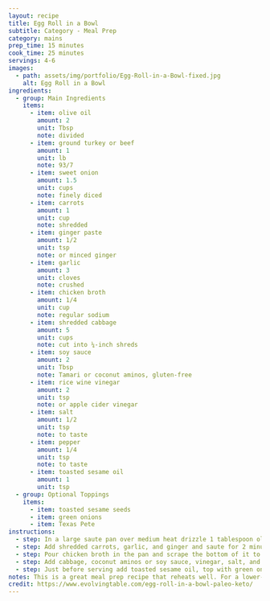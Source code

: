 ```yaml
---
layout: recipe
title: Egg Roll in a Bowl
subtitle: Category - Meal Prep
category: mains
prep_time: 15 minutes
cook_time: 25 minutes
servings: 4-6
images:
  - path: assets/img/portfolio/Egg-Roll-in-a-Bowl-fixed.jpg
    alt: Egg Roll in a Bowl
ingredients:
  - group: Main Ingredients
    items:
      - item: olive oil
        amount: 2
        unit: Tbsp
        note: divided
      - item: ground turkey or beef
        amount: 1
        unit: lb
        note: 93/7
      - item: sweet onion
        amount: 1.5
        unit: cups
        note: finely diced
      - item: carrots
        amount: 1
        unit: cup
        note: shredded
      - item: ginger paste
        amount: 1/2
        unit: tsp
        note: or minced ginger
      - item: garlic
        amount: 3
        unit: cloves
        note: crushed
      - item: chicken broth
        amount: 1/4
        unit: cup
        note: regular sodium
      - item: shredded cabbage
        amount: 5
        unit: cups
        note: cut into ¼-inch shreds
      - item: soy sauce
        amount: 2
        unit: Tbsp
        note: Tamari or coconut aminos, gluten-free
      - item: rice wine vinegar
        amount: 2
        unit: tsp
        note: or apple cider vinegar
      - item: salt
        amount: 1/2
        unit: tsp
        note: to taste
      - item: pepper
        amount: 1/4
        unit: tsp
        note: to taste
      - item: toasted sesame oil
        amount: 1
        unit: tsp
  - group: Optional Toppings
    items:
      - item: toasted sesame seeds
      - item: green onions
      - item: Texas Pete
instructions:
  - step: In a large saute pan over medium heat drizzle 1 tablespoon olive oil and add ground turkey. Cook for 5-6 minutes, or until turkey is almost cooked through. Push turkey to the side of the pan and add onion and other tablespoon of oil. Saute for 3-4 minutes.
  - step: Add shredded carrots, garlic, and ginger and saute for 2 minutes. Stir the vegetables and turkey together.
  - step: Pour chicken broth in the pan and scrape the bottom of it to deglaze it.
  - step: Add cabbage, coconut aminos or soy sauce, vinegar, salt, and pepper. Stir well and cover with a lid. Reduce heat to medium-low and cook for 12-15 minutes, or until cabbage is to your desired tenderness.
  - step: Just before serving add toasted sesame oil, top with green onions and toasted sesame seeds, and texas pete, if desired.
notes: This is a great meal prep recipe that reheats well. For a lower-carb version, you can use coconut aminos instead of soy sauce.
credit: https://www.evolvingtable.com/egg-roll-in-a-bowl-paleo-keto/
---
```

